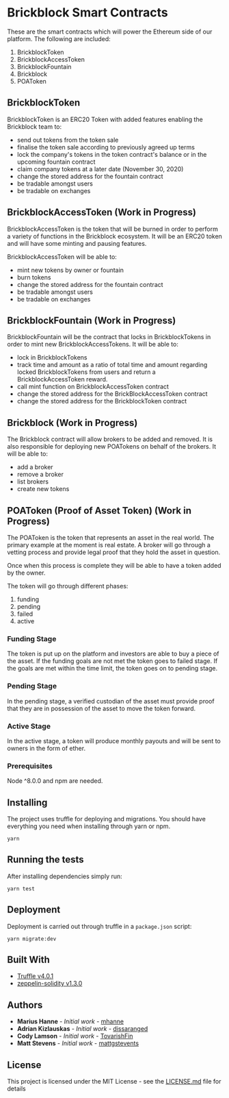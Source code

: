 # Brickblock Smart Contracts

These are the smart contracts which will power the Ethereum side of our platform. The following are included:

1. BrickblockToken
1. BrickblockAccessToken
1. BrickblockFountain
1. Brickblock
1. POAToken

## BrickblockToken
BrickblockToken is an ERC20 Token with added features enabling the Brickblock team to:

* send out tokens from the token sale
* finalise the token sale according to previously agreed up terms
* lock the company's tokens in the token contract's balance or in the upcoming fountain contract
* claim company tokens at a later date (November 30, 2020)
* change the stored address for the fountain contract
* be tradable amongst users
* be tradable on exchanges

## BrickblockAccessToken (Work in Progress)
BrickblockAccessToken is the token that will be burned in order to perform a variety of functions in the Brickblock ecosystem. It will be an ERC20 token and will have some minting and pausing features.

BrickblockAccessToken will be able to:
* mint new tokens by owner or fountain
* burn tokens
* change the stored address for the fountain contract
* be tradable amongst users
* be tradable on exchanges


## BrickblockFountain (Work in Progress)
BrickblockFountain will be the contract that locks in BrickblockTokens in order to mint new BrickblockAccessTokens. It will be able to:

* lock in BrickblockTokens
* track time and amount as a ratio of total time and amount regarding locked BrickblockTokens from users and return a BrickblockAccessToken reward.
* call mint function on BrickblockAccessToken contract
* change the stored address for the BrickBlockAccessToken contract
* change the stored address for the BrickblockToken contract

## Brickblock (Work in Progress)
The Brickblock contract will allow brokers to be added and removed. It is also responsible for deploying new POATokens on behalf of the brokers. It will be able to:

* add a broker
* remove a broker
* list brokers
* create new tokens

## POAToken (Proof of Asset Token) (Work in Progress)

The POAToken is the token that represents an asset in the real world. The primary example at the moment is real estate. A broker will go through a vetting process and provide legal proof that they hold the asset in question.

Once when this process is complete they will be able to have a token added by the owner.

The token will go through different phases:
1. funding
1. pending
1. failed
1. active

### Funding Stage
The token is put up on the platform and investors are able to buy a piece of the asset. If the funding goals are not met the token goes to failed stage. If the goals are met within the time limit, the token goes on to pending stage.

### Pending Stage
In the pending stage, a verified custodian of the asset must provide proof that they are in possession of the asset to move the token forward.

### Active Stage
In the active stage, a token will produce monthly payouts and will be sent to owners in the form of ether.

### Prerequisites

Node ^8.0.0 and npm are needed.


## Installing

The project uses truffle for deploying and migrations. You should have everything you need when installing through yarn or npm.
```
yarn
```


## Running the tests

After installing dependencies simply run:
```
yarn test
```

## Deployment

Deployment is carried out through truffle in a `package.json` script:
```
yarn migrate:dev
```

## Built With

* [Truffle v4.0.1](https://github.com/trufflesuite/truffle/releases/tag/v4.0.1)
* [zeppelin-solidity v1.3.0](https://github.com/OpenZeppelin/zeppelin-solidity/releases)

## Authors
* **Marius Hanne** - *Initial work* -
[mhanne](https://github.com/mhanne)
* **Adrian Kizlauskas** - *Initial work* -
[dissaranged](https://github.com/dissaranged)
* **Cody Lamson** - *Initial work* - [TovarishFin](https://github.com/TovarishFin)
* **Matt Stevens** - *Initial work* - [mattgstevents](https://github.com/mattgstevens)

## License

This project is licensed under the MIT License - see the [LICENSE.md](LICENSE.md) file for details
